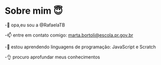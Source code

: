 # Sobre mim 😇

-🤙 opa,eu sou a @RafaelaTB

-📫 entre em contato comigo: marta.bortoli@escola.pr.gov.br

-🧠 estou aprendendo linguagens de programação: JavaScript e Scratch

-👌 procuro aprofundar meus conhecimentos
